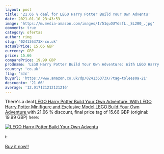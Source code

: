 ```yaml
---
layout: post
title: '21.66 % deal for LEGO Harry Potter Build Your Own Adventu'
date: 2021-01-10 23:43:53
image: 'https://m.media-amazon.com/images/I/51quOUYdsfL._SL200_.jpg'
comments: true
category: ofertas
author: ring
slug: '024136373X-co.uk'
actualPrice: 15.66 GBP
currency: GBP
price: 15.66
comparePrice: 19.99 GBP
prodname: 'LEGO Harry Potter Build Your Own Adventure: With LEGO Harry Potter Minifigure and Exclusive Model  LEGO Build Your Own Adventure '
country: 'co.uk'
flag: '🇬🇧'
buyurl: 'https://www.amazon.co.uk/dp/024136373X/?tag=tolees0a-21'
descuento: '21.66'
average: '12.017121212121216'
---
```


There's a deal [LEGO Harry Potter Build Your Own Adventure: With LEGO Harry Potter Minifigure and Exclusive Model  LEGO Build Your Own Adventure ](https://www.amazon.co.uk/dp/024136373X/?tag=tolees0a-21)  with  21.66 % discount, final price tag of  15.66 GBP (original: 19.99 GBP) here:

[![LEGO Harry Potter Build Your Own Adventu](https://m.media-amazon.com/images/I/51quOUYdsfL._SL200_.jpg)](https://www.amazon.co.uk/dp/024136373X/?tag=tolees0a-21)

ℹ️:


[Buy it now!!](https://www.amazon.co.uk/dp/024136373X/?tag=tolees0a-21)
